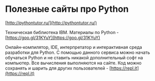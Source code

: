 # Полезные сайты про Python

[http://pythontutor.ru/](http://pythontutor.ru/)

Техническая библиотека IBM. Материалы по Python - [https://goo.gl/31KYuY](https://goo.gl/31KYuY)

Онлайн-компилятор, IDE, интерпретатор и интерактивная среда разработки для Python. С помощью данного сервиса можно начать обучаться Python и не ставить никакой дополнительный софт на компьютер. Все вычисления выполняются на сайте. Код можно сохранять и шарить для других пользователей - [https://repl.it](https://repl.it)

